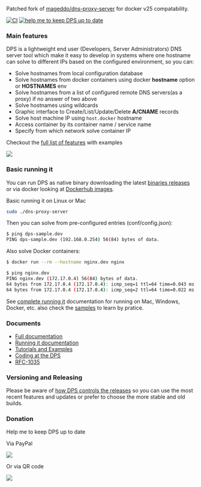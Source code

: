 Patched fork of [mageddo/dns-proxy-server](https://github.com/mageddo/dns-proxy-server) for docker v25 compatability.

[![CI](https://github.com/mageddo/dns-proxy-server/actions/workflows/ci.yml/badge.svg)](https://github.com/mageddo/dns-proxy-server/actions/workflows/ci.yml)
[![help me to keep DPS up to date][7]][6]

### Main features

DPS is a lightweight end user (Developers, Server Administrators) DNS server tool
which make it easy to develop in systems where one hostname can solve to different IPs based
on the configured environment, so you can:

- Solve hostnames from local configuration database
- Solve hostnames from docker containers using docker **hostname** option or **HOSTNAMES** env
- Solve hostnames from a list of configured remote DNS servers(as a proxy) if no answer of two above
- Solve hostnames using wildcards
- Graphic interface to Create/List/Update/Delete **A/CNAME** records
- Solve host machine IP using `host.docker` hostname
- Access container by its container name / service name
- Specify from which network solve container IP

Checkout the [full list of features][4] with examples

![](https://i.imgur.com/aR9dl0O.png)

### Basic running it

You can run DPS as native binary downloading the latest [binaries releases][2]
or via docker looking at [Dockerhub images][3].

Basic running it on Linux or Mac

```bash
sudo ./dns-proxy-server
```

Then you can solve from pre-configured entries (conf/config.json):

```bash
$ ping dps-sample.dev
PING dps-sample.dev (192.168.0.254) 56(84) bytes of data.
```

Also solve Docker containers:

```bash
$ docker run --rm --hostname nginx.dev nginx

$ ping nginx.dev
PING nginx.dev (172.17.0.4) 56(84) bytes of data.
64 bytes from 172.17.0.4 (172.17.0.4): icmp_seq=1 ttl=64 time=0.043 ms
64 bytes from 172.17.0.4 (172.17.0.4): icmp_seq=2 ttl=64 time=0.022 ms
```

See [complete running it][5] documentation for running on Mac, Windows, Docker, etc.
also check the [samples][9] to learn by pratice.

### Documents

- [Full documentation](http://mageddo.github.io/dns-proxy-server/)
- [Running it documentation][5]
- [Tutorials and Examples][9]
- [Coding at the DPS](http://mageddo.github.io/dns-proxy-server/latest/en/5-developing/)
- [RFC-1035][1]

### Versioning and Releasing

Please be aware of [how DPS controls the releases][8] so you can use the most recent features and updates or
prefer to choose the more stable and old builds.

### Donation

Help me to keep DPS up to date

Via PayPal

[![][7]][6]

Or via QR code

![](https://i.imgur.com/LmN7g2j.png)

[1]: https://www.ietf.org/rfc/rfc1035.txt
[2]: https://github.com/mageddo/dns-proxy-server/releases
[3]: https://hub.docker.com/r/defreitas/dns-proxy-server
[4]: http://mageddo.github.io/dns-proxy-server/latest/en/2-features/
[5]: http://mageddo.github.io/dns-proxy-server/latest/en/1-getting-started/running-it/
[6]: https://www.paypal.com/cgi-bin/webscr?cmd=_s-xclick&hosted_button_id=PYFAZCXL442B6&source=url
[7]: https://www.paypalobjects.com/en_US/i/btn/btn_donate_SM.gif
[8]: http://mageddo.github.io/dns-proxy-server/latest/en/1-getting-started/versioning
[9]: http://mageddo.github.io/dns-proxy-server/latest/en/5-tutorials/
